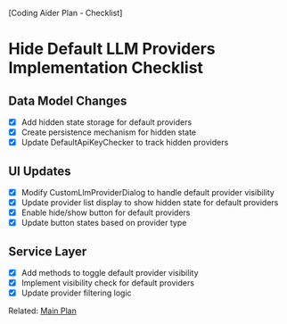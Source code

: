 [Coding Aider Plan - Checklist]

# Hide Default LLM Providers Implementation Checklist

## Data Model Changes

- [x] Add hidden state storage for default providers
- [x] Create persistence mechanism for hidden state
- [x] Update DefaultApiKeyChecker to track hidden providers

## UI Updates

- [x] Modify CustomLlmProviderDialog to handle default provider visibility
- [x] Update provider list display to show hidden state for default providers
- [x] Enable hide/show button for default providers
- [x] Update button states based on provider type

## Service Layer

- [x] Add methods to toggle default provider visibility
- [x] Implement visibility check for default providers
- [x] Update provider filtering logic

Related: [Main Plan](hide_default_llm_providers.md)
